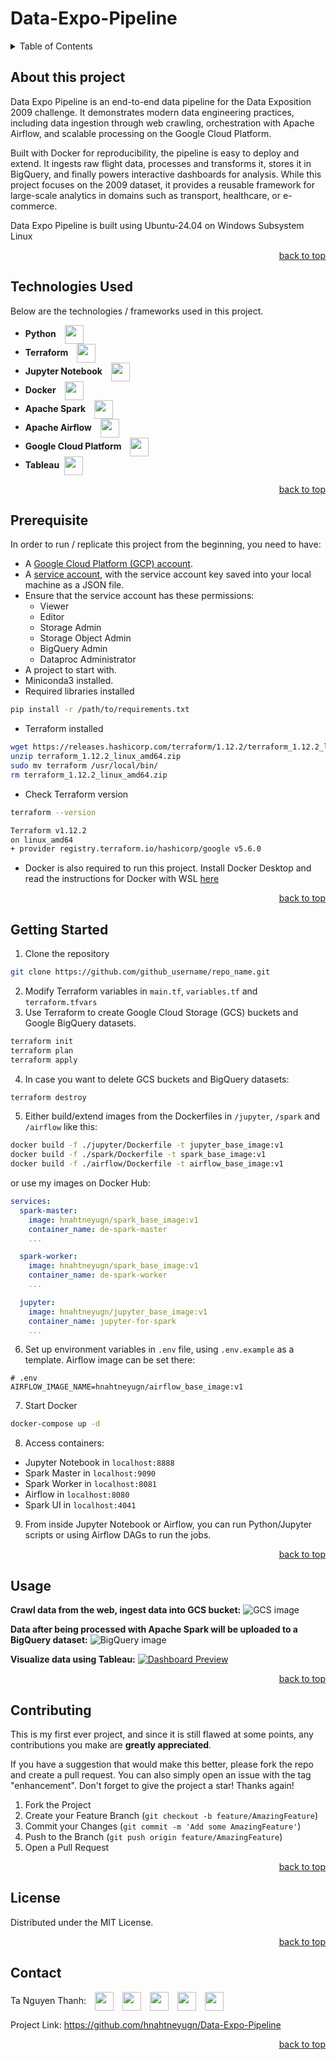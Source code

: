 # Data-Expo-Pipeline

<a id="readme-top"></a>

<details>
  <summary>Table of Contents</summary>
  <ol>
    <li><a href="#about-this-project">About This Project</a></li>
    <li><a href="#technologies-used">Technologies Used</a></li>
    <li><a href="#prerequisite">Prerequisite</a></li>
    <li><a href="#getting-started">Getting Started</a></li>
    <li><a href="#usage">Usage</a></li>
    <li><a href="#contributing">Contributing</a></li>
    <li><a href="#license">License</a></li>
    <li><a href="#contact">Contact</a></li>
  </ol>
</details>


## About this project

Data Expo Pipeline is an end-to-end data pipeline for the Data Exposition 2009 challenge. It demonstrates modern data engineering practices, including data ingestion through web crawling, orchestration with Apache Airflow, and scalable processing on the Google Cloud Platform.

Built with Docker for reproducibility, the pipeline is easy to deploy and extend. It ingests raw flight data, processes and transforms it, stores it in BigQuery, and finally powers interactive dashboards for analysis. While this project focuses on the 2009 dataset, it provides a reusable framework for large-scale analytics in domains such as transport, healthcare, or e-commerce.

Data Expo Pipeline is built using Ubuntu-24.04 on Windows Subsystem Linux

<p align="right"><a href="#readme-top">back to top</a></p>

## Technologies Used

Below are the technologies / frameworks used in this project. 

- **Python** [<img src="https://cdn.jsdelivr.net/gh/devicons/devicon@latest/icons/python/python-original.svg" height=30 width=30 style="vertical-align:middle; margin-left:10px"/>](https://www.python.org/)
- **Terraform** [<img src="https://cdn.jsdelivr.net/gh/devicons/devicon@latest/icons/terraform/terraform-original.svg" height=30 width=30 style="vertical-align:middle; margin-left:10px"/>](https://developer.hashicorp.com/terraform)
- **Jupyter Notebook** [<img src="https://cdn.jsdelivr.net/gh/devicons/devicon@latest/icons/jupyter/jupyter-original.svg" height=30 width=30 style="vertical-align:middle; margin-left:10px"/>](https://jupyter.org/)
- **Docker** [<img src="https://cdn.jsdelivr.net/gh/devicons/devicon@latest/icons/docker/docker-original.svg" height=30 width=30 style="vertical-align:middle; margin-left:10px"/>](https://www.docker.com/)
- **Apache Spark** [<img src="https://cdn.jsdelivr.net/gh/devicons/devicon@latest/icons/apachespark/apachespark-original.svg" height=30 width=30 style="vertical-align:middle; margin-left:10px"/>](https://spark.apache.org/)
- **Apache Airflow** [<img src="https://cdn.jsdelivr.net/gh/devicons/devicon@latest/icons/apacheairflow/apacheairflow-original.svg" height=30 width=30 style="vertical-align:middle; margin-left:10px"/>](https://airflow.apache.org/)
- **Google Cloud Platform** [<img src="https://cdn.jsdelivr.net/gh/devicons/devicon@latest/icons/googlecloud/googlecloud-original.svg" height=30 width=30 style="vertical-align:middle; margin-left:10px"/>](https://cloud.google.com/)
- **Tableau** [<img src="https://www.svgrepo.com/download/354428/tableau-icon.svg" height=30 width=30 style="vertical-align:middle; margin-left:4px" height=30 width=30 style="vertical-align:middle; margin-left:10px"/>](https://www.tableau.com/)

<p align="right"><a href="#readme-top">back to top</a></p>

## Prerequisite

In order to run / replicate this project from the beginning, you need to have:
- A [Google Cloud Platform (GCP) account](https://console.cloud.google.com/).
- A [service account](https://console.cloud.google.com/iam-admin/serviceaccounts), with the service account key saved into your local machine as a JSON file. 
- Ensure that the service account has these permissions: 
	- Viewer
	- Editor
	- Storage Admin
	- Storage Object Admin
	- BigQuery Admin
	- Dataproc Administrator
- A project to start with.
- Miniconda3 installed. 
- Required libraries installed
```sh
pip install -r /path/to/requirements.txt
```

- Terraform installed
```sh
wget https://releases.hashicorp.com/terraform/1.12.2/terraform_1.12.2_linux_amd64.zip
unzip terraform_1.12.2_linux_amd64.zip
sudo mv terraform /usr/local/bin/
rm terraform_1.12.2_linux_amd64.zip
```

- Check Terraform version
```sh
terraform --version

Terraform v1.12.2
on linux_amd64
+ provider registry.terraform.io/hashicorp/google v5.6.0
```

- Docker is also required to run this project. Install Docker Desktop and read the instructions for Docker with WSL [here](https://docs.docker.com/desktop/features/wsl/)

<p align="right"><a href="#readme-top">back to top</a></p>

## Getting Started

1. Clone the repository
```sh
git clone https://github.com/github_username/repo_name.git
```

2. Modify Terraform variables in `main.tf`, `variables.tf` and `terraform.tfvars`
3. Use Terraform to create Google Cloud Storage (GCS) buckets and Google BigQuery datasets.
```sh
terraform init
terraform plan
terraform apply
```

4. In case you want to delete GCS buckets and BigQuery datasets:
```sh
terraform destroy
```

5. Either build/extend images from the Dockerfiles in `/jupyter`, `/spark` and `/airflow` like this:
```sh
docker build -f ./jupyter/Dockerfile -t jupyter_base_image:v1
docker build -f ./spark/Dockerfile -t spark_base_image:v1
docker build -f ./airflow/Dockerfile -t airflow_base_image:v1
```

or use my images on Docker Hub:
```yaml
services:
  spark-master:
    image: hnahtneyugn/spark_base_image:v1
    container_name: de-spark-master
    ...

  spark-worker:
    image: hnahtneyugn/spark_base_image:v1
    container_name: de-spark-worker
    ...

  jupyter:
    image: hnahtneyugn/jupyter_base_image:v1
    container_name: jupyter-for-spark
    ...
```

6. Set up environment variables in `.env` file, using `.env.example` as a template. Airflow image can be set there:
```
# .env
AIRFLOW_IMAGE_NAME=hnahtneyugn/airflow_base_image:v1
```

7. Start Docker
```sh
docker-compose up -d
```

8. Access containers:
- Jupyter Notebook in `localhost:8888`
- Spark Master in `localhost:9090`
- Spark Worker in `localhost:8081`
- Airflow in `localhost:8080`
- Spark UI in `localhost:4041`

9. From inside Jupyter Notebook or Airflow, you can run Python/Jupyter scripts or using Airflow DAGs to run the jobs.

<p align="right"><a href="#readme-top">back to top</a></p>

## Usage 

**Crawl data from the web, ingest data into GCS bucket:**
![GCS image](./assets/images/Pasted_image_20250820164613.png)


**Data after being processed with Apache Spark will be uploaded to a BigQuery dataset:**
![BigQuery image](./assets/images/Pasted_image_20250820165325.png)


**Visualize data using Tableau:**
[![Dashboard Preview](./assets/images/dashboard.png)](./dashboards/Extra_Analysis_Dashboard.pdf)

<p align="right"><a href="#readme-top">back to top</a></p>

## Contributing

This is my first ever project, and since it is still flawed at some points, any contributions you make are **greatly appreciated**.

If you have a suggestion that would make this better, please fork the repo and create a pull request. You can also simply open an issue with the tag "enhancement". Don't forget to give the project a star! Thanks again!

1. Fork the Project
2. Create your Feature Branch (`git checkout -b feature/AmazingFeature`)
3. Commit your Changes (`git commit -m 'Add some AmazingFeature'`)
4. Push to the Branch (`git push origin feature/AmazingFeature`)
5. Open a Pull Request

<p align="right"><a href="#readme-top">back to top</a></p>

## License

Distributed under the MIT License.

<p align="right"><a href="#readme-top">back to top</a></p>

## Contact

Ta Nguyen Thanh: [<img src="https://cdn.jsdelivr.net/gh/selfhst/icons/svg/github-light.svg" height="30" style="vertical-align:middle; margin-left:10px">](https://github.com/hnahtneyugn) [<img src="https://cdn.jsdelivr.net/gh/selfhst/icons/svg/facebook-light.svg" height="30" style="vertical-align:middle; margin-left:10px">](https://www.facebook.com/godsendparanoia/) [<img src="https://cdn.jsdelivr.net/gh/selfhst/icons/svg/instagram-light.svg" height="30" style="vertical-align:middle; margin-left:10px">](https://www.instagram.com/tngtwx_/) [<img src="https://cdn.jsdelivr.net/gh/selfhst/icons/svg/linkedin-light.svg" height="30" style="vertical-align:middle; margin-left:10px">](https://www.linkedin.com/in/tanguyenthanh/) [<img src="https://cdn.jsdelivr.net/gh/selfhst/icons/svg/gmail-light.svg" height="30" style="vertical-align:middle; margin-left:10px">](mailto:tanguyenthanh1969@gmail.com)

Project Link: https://github.com/hnahtneyugn/Data-Expo-Pipeline

<p align="right"><a href="#readme-top">back to top</a></p>
